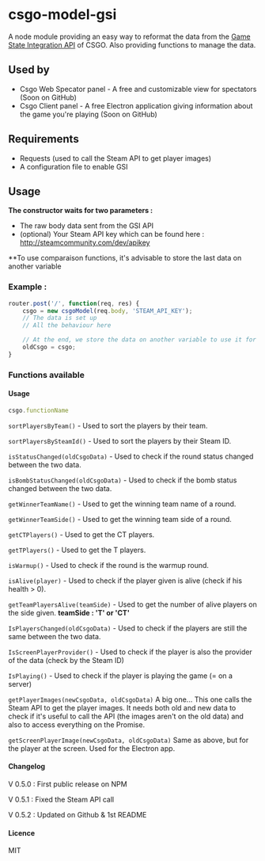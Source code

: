 ﻿csgo-model-gsi
========

A node module providing an easy way to reformat the data from the [Game State Integration API](https://developer.valvesoftware.com/wiki/Counter-Strike:_Global_Offensive_Game_State_Integration) of CSGO.
Also providing functions to manage the data.

## Used by
* Csgo Web Specator panel - A free and customizable view for spectators (Soon on GitHub)
* Csgo Client panel - A free Electron application giving information about the game you're playing (Soon on GitHub)

## Requirements
* Requests (used to call the Steam API to get player images)
* A configuration file to enable GSI

## Usage

**The constructor waits for two parameters :**
* The raw body data sent from the GSI API
* (optional) Your Steam API key which can be found here : http://steamcommunity.com/dev/apikey

**To use comparaison functions, it's advisable to store the last data on another variable

### Example :

```javascript
router.post('/', function(req, res) {
    csgo = new csgoModel(req.body, 'STEAM_API_KEY');
    // The data is set up
    // All the behaviour here

    // At the end, we store the data on another variable to use it for comparaison
    oldCsgo = csgo;
}
```

### Functions available
#### Usage 
```javascript
csgo.functionName
```
`sortPlayersByTeam()` - Used to sort the players by their team.

`sortPlayersBySteamId()` - Used to sort the players by their Steam ID.

`isStatusChanged(oldCsgoData)` - Used to check if the round status changed between the two data.

`isBombStatusChanged(oldCsgoData)` - Used to check if the bomb status changed between the two data.

`getWinnerTeamName()` - Used to get the winning team name of a round.

`getWinnerTeamSide()` - Used to get the winning team side of a round.

`getCTPlayers()` - Used to get the CT players.

`getTPlayers()` - Used to get the T players.

`isWarmup()` - Used to check if the round is the warmup round.

`isAlive(player)` - Used to check if the player given is alive (check if his health > 0).

`getTeamPlayersAlive(teamSide)` - Used to get the number of alive players on the side given.
**teamSide : 'T' or 'CT'**

`IsPlayersChanged(oldCsgoData)` - Used to check if the players are still the same between the two data.

`IsScreenPlayerProvider()` - Used to check if the player is also the provider of the data (check by the Steam ID)

`IsPlaying()` - Used to check if the player is playing the game (= on a server)

`getPlayerImages(newCsgoData, oldCsgoData)`
A big one... This one calls the Steam API to get the player images.
It needs both old and new data to check if it's useful to call the API (the images aren't on the old data) and also to access everything on the Promise.

`getScreenPlayerImage(newCsgoData, oldCsgoData)`
Same as above, but for the player at the screen. Used for the Electron app.


#### Changelog

V 0.5.0 : First public release on NPM

V 0.5.1 : Fixed the Steam API call

V 0.5.2 : Updated on Github & 1st README

#### Licence

MIT